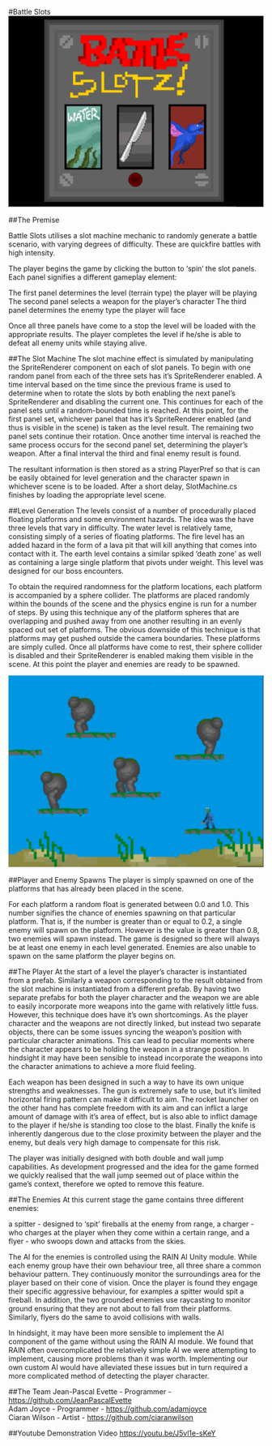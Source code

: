 #Battle Slots
![alt tag](https://raw.githubusercontent.com/adamjoyce/slot-machine/master/screenshot_slot_machine.PNG)

##The Premise

Battle Slots utilises a slot machine mechanic to randomly generate a battle scenario, with varying degrees of difficulty. These are quickfire battles with high intensity.

The player begins the game by clicking the button to ‘spin’ the slot panels.  Each panel signifies a different gameplay element:

The first panel determines the level (terrain type) the player will be playing
The second panel selects a weapon for the player’s character
The third panel determines the enemy type the player will face

Once all three panels have come to a stop the level will be loaded with the appropriate results.  The player completes the level if he/she is able to defeat all enemy units while staying alive.

##The Slot Machine
The slot machine effect is simulated by manipulating the SpriteRenderer component on each of slot panels.  To begin with one random panel from each of the three sets has it’s SpriteRenderer enabled.  A time interval based on the time since the previous frame is used to determine when to rotate the slots by both enabling the next panel’s SpriteRenderer and disabling the current one.  This continues for each of the panel sets until a random-bounded time is reached.  At this point, for the first panel set, whichever panel that has it’s SpriteRenderer enabled (and thus is visible in the scene) is taken as the level result.  The remaining two panel sets continue their rotation.  Once another time interval is reached the same process occurs for the second panel set, determining the player’s weapon.  After a final interval the third and final enemy result is found.

The resultant information is then stored as a string PlayerPref so that is can be easily obtained for level generation and the character spawn in whichever scene is to be loaded.  After a short delay, SlotMachine.cs finishes by loading the appropriate level scene.

##Level Generation
The levels consist of a number of procedurally placed floating platforms and some environment hazards.  The idea was the have three levels that vary in difficulty.  The water level is relatively tame, consisting simply of a series of floating platforms.  The fire level has an added hazard in the form of a lava pit that will kill anything that comes into contact with it.  The earth level contains a similar spiked ‘death zone’ as well as containing a large single platform that pivots under weight.  This level was designed for our boss encounters.

To obtain the required randomness for the platform locations, each platform is accompanied by a sphere collider.  The platforms are placed randomly within the bounds of the scene and the physics engine is run for a number of steps.  By using this technique any of the platform spheres that are overlapping and pushed away from one another resulting in an evenly spaced out set of platforms.  The obvious downside of this technique is that platforms may get pushed outside the camera boundaries.  These platforms are simply culled.
Once all platforms have come to rest, their sphere collider is disabled and their SpriteRenderer is enabled making them visible in the scene.  At this point the player and enemies are ready to be spawned.

![alt tag](https://raw.githubusercontent.com/adamjoyce/slot-machine/master/screenshot_water.PNG)

##Player and Enemy Spawns
The player is simply spawned on one of the platforms that has already been placed in the scene.

For each platform a random float is generated between 0.0 and 1.0.  This number signifies the chance of enemies spawning on that particular platform.  That is, if the number is greater than or equal to 0.2, a single enemy will spawn on the platform.  However is the value is greater than 0.8, two enemies will spawn instead.  The game is designed so there will always be at least one enemy in each level generated.  Enemies are also unable to spawn on the same platform the player begins on.

##The Player
At the start of a level the player’s character is instantiated from a prefab.  Similarly a weapon corresponding to the result obtained from the slot machine is instantiated from a different prefab.  By having two separate prefabs for both the player character and the weapon we are able to easily incorporate more weapons into the game with relatively little fuss.  However, this technique does have it’s own shortcomings.  As the player character and the weapons are not directly linked, but instead two separate objects, there can be some issues syncing the weapon’s position with particular character animations.  This can lead to peculiar moments where the character appears to be holding the weapon in a strange position.  In hindsight it may have been sensible to instead incorporate the weapons into the character animations to achieve a more fluid feeling.

Each weapon has been designed in such a way to have its own unique strengths and weaknesses.  The gun is extremely safe to use, but it’s limited horizontal firing pattern can make it difficult to aim.  The rocket launcher on the other hand has complete freedom with its aim and can inflict a large amount of damage with it’s area of effect, but is also able to inflict damage to the player if he/she is standing too close to the blast.  Finally the knife is inherently dangerous due to the close proximity between the player and the enemy, but deals very high damage to compensate for this risk.

The player was initially designed with both double and wall jump capabilities.  As development progressed and the idea for the game formed we quickly realised that the wall jump seemed out of place within the game’s context, therefore we opted to remove this feature.

##The Enemies 
At this current stage the game contains three different enemies:

a spitter - designed to ‘spit’ fireballs at the enemy from range,
a charger - who charges at the player when they come within a certain range,
and a flyer - who swoops down and attacks from the skies.


The AI for the enemies is controlled using the RAIN AI Unity module.  While each enemy group have their own behaviour tree, all three share a common behaviour pattern.  They continuously monitor the surroundings area for the player based on their cone of vision.  Once the player is found they engage their specific aggressive behaviour, for examples a spitter would spit a fireball.  In addition, the two grounded enemies use raycasting to monitor ground ensuring that they are not about to fall from their platforms.  Similarly, flyers do the same to avoid collisions with walls.

In hindsight, it may have been more sensible to implement the AI component of the game without using the RAIN AI module.  We found that RAIN often overcomplicated the relatively simple AI we were attempting to implement, causing more problems than it was worth.  Implementing our own custom AI would have alleviated these issues but in turn required a more complicated method of detecting the player character.

##The Team
Jean-Pascal Evette - Programmer - https://github.com/JeanPascalEvette<br />
Adam Joyce - Programmer - https://github.com/adamjoyce<br />
Ciaran Wilson - Artist - https://github.com/ciaranwilson

##Youtube Demonstration Video
https://youtu.be/J5vl1e-sKeY


  
